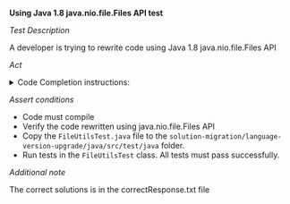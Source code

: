**Using Java 1.8 java.nio.file.Files API test**

*Test Description*

A developer is trying to rewrite code using Java 1.8 java.nio.file.Files API

*Act*

<details>
<summary>Code Completion instructions:</summary>

- Open the project solution-migration/language-version-upgrade/java in IDE
- Open the FileUtils class
- Comment the method `findExecutableFiles` body , press Enter and type after:

```java
return Files.
```

- Invoke code completion
- Accept the best suggestion using the TAB and ENTER keys
- Add all necessary imports
- Add throws declaration to the method

</details>

*Assert conditions*

- Code must compile
- Verify the code rewritten using java.nio.file.Files API
- Copy the `FileUtilsTest.java` file to the `solution-migration/language-version-upgrade/java/src/test/java` folder.
- Run tests in the `FileUtilsTest` class. All tests must pass successfully.

*Additional note*

The correct solutions is in the correctResponse.txt file